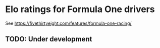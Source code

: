 # Elo ratings for Formula One drivers

See https://fivethirtyeight.com/features/formula-one-racing/

## TODO: Under development
